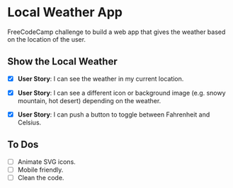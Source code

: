 # Local Weather App
FreeCodeCamp challenge to build a web app that gives the weather based on the location of the user.

## Show the Local Weather

- [x] **User Story**: I can see the weather in my current location.

- [x] **User Story**: I can see a different icon or background image (e.g. snowy mountain, hot desert) depending on the weather.

- [x] **User Story**: I can push a button to toggle between Fahrenheit and Celsius.

## To Dos

- [ ] Animate SVG icons.
- [ ] Mobile friendly.
- [ ] Clean the code.
